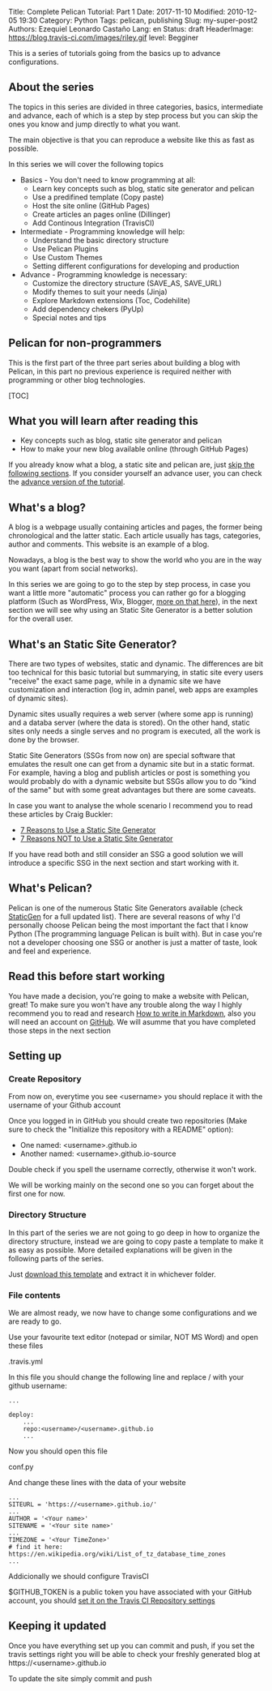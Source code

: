 Title: Complete Pelican Tutorial: Part 1
Date: 2017-11-10
Modified: 2010-12-05 19:30
Category: Python
Tags: pelican, publishing
Slug: my-super-post2
Authors: Ezequiel Leonardo Castaño
Lang: en
Status: draft
HeaderImage: https://blog.travis-ci.com/images/riley.gif
level: Begginer

This is a series of tutorials going from the basics up to advance configurations.

<!-- PELICAN_END_SUMMARY -->

## About the series

The topics in this series are divided in three categories, basics, intermediate and advance, each of which is a step by step process but you can skip the ones you know and jump directly to what you want. 

The main objective is that you can reproduce a website like this as fast as possible.

In this series we will cover the following topics

- Basics - You don't need to know programming at all:
    - Learn key concepts such as blog, static site generator and pelican
    - Use a predifined template (Copy paste)
    - Host the site online (GitHub Pages)
    - Create articles an pages online (Dillinger)
    - Add Continous Integration (TravisCI)
- Intermediate - Programming knowledge will help:
    - Understand the basic directory structure
    - Use Pelican Plugins
    - Use Custom Themes
    - Setting different configurations for developing and production
- Advance - Programming knowledge is necessary:
    - Customize the directory structure (SAVE_AS, SAVE_URL)
    - Modify themes to suit your needs (Jinja)
    - Explore Markdown extensions (Toc, Codehilite)
    - Add dependency chekers (PyUp)
    - Special notes and tips

## Pelican for non-programmers

This is the first part of the three part series about building a blog with Pelican, in this part no previous experience is required neither with programming or other blog technologies.

[TOC]

## What you will learn after reading this

- Key concepts such as blog, static site generator and pelican
- How to make your new blog available online (through GitHub Pages)

If you already know what a blog, a static site and pelican are, just [skip the following sections](#setting-up). If you consider yourself an advance user, you can check the [advance version of the tutorial](#pending).

## What's a blog?

A blog is a webpage usually containing articles and pages, the former being chronological and the latter static. Each article usually has tags, categories, author and comments. This website is an example of a blog.

Nowadays, a blog is the best way to show the world who you are in the way you want (apart from social networks).

In this series we are going to go to the step by step process, in case you want a little more "automatic" process you can rather go for a blogging platform (Such as WordPress, Wix, Blogger, [more on that here](http://www.wpbeginner.com/beginners-guide/how-to-choose-the-best-blogging-platform/)), in the next section we will see why using an Static Site Generator is a better solution for the overall user.

## What's an Static Site Generator?

There are two types of websites, static and dynamic. The differences are bit too technical for this basic tutorial but summarying, in static site every users "receive" the exact same page, while in a dynamic site we have customization and interaction (log in, admin panel, web apps are examples of dynamic sites). 

Dynamic sites usually requires a web server (where some app is running) and a databa server (where the data is stored). On the other hand, static sites only needs a single serves and no program is executed, all the work is done by the browser.

Static Site Generators (SSGs from now on) are special software that emulates the result one can get from a dynamic site but in a static format. For example, having a blog and publish articles or post is something you would probably do with a dynamic website but SSGs allow you to do "kind of the same" but with some great advantages but there are some caveats.

In case you want to analyse the whole scenario I recommend you to read these articles by Craig Buckler:

- [7 Reasons to Use a Static Site Generator](https://www.sitepoint.com/7-reasons-use-static-site-generator/)
- [7 Reasons NOT to Use a Static Site Generator](https://www.sitepoint.com/7-reasons-not-use-static-site-generator/)

If you have read both and still consider an SSG a good solution we will introduce a specific SSG in the next section and start working with it.

## What's Pelican?

Pelican is one of the numerous Static Site Generators available (check [StaticGen](https://www.staticgen.com/) for a full updated list). There are several reasons of why I'd personally choose Pelican being the most important the fact that I know Python (The programming language Pelican is built with). But in case you're not a developer choosing one SSG or another is just a matter of taste, look and feel and experience.

## Read this before start working

You have made a decision, you're going to make a website with Pelican, great! To make sure you won't have any trouble along the way I highly recommend you to read and research [How to write in Markdown](https://www.markdowntutorial.com/), also you will need an account on [GitHub](https://github.com/join). We will asumme that you have completed those steps in the next section

## Setting up

### Create Repository

From now on, everytime you see \<username> you should replace it with the username of your Github account

Once you logged in in GitHub you should create two repositories (Make sure to check the "Initialize this repository with a README" option):

- One named: \<username>.github.io
- Another named: \<username>.github.io-source

Double check if you spell the username correctly, otherwise it won't work. 

We will be working mainly on the second one so you can forget about the first one for now. 

### Directory Structure

In this part of the series we are not going to go deep in how to organize the directory structure, instead we are going to copy paste a template to make it as easy as possible. More detailed explanations will be given in the following parts of the series.

Just [download this template](https://codeload.github.com/ELC/elc.github.io-source/zip/Base) and extract it in whichever folder.

### File contents

We are almost ready, we now have to change some configurations and we are ready to go.

Use your favourite text editor (notepad or similar, NOT MS Word) and open these files

.travis.yml

In this file you should change the following line and replace /<username> with your github username:

    ...

    deploy:
        ...
        repo:<username>/<username>.github.io
        ...

Now you should open this file

conf.py

And change these lines with the data of your website

    ...
    SITEURL = 'https://<username>.github.io/'
    ...
    AUTHOR = '<Your name>'
    SITENAME = '<Your site name>'
    ...
    TIMEZONE = '<Your TimeZone>'
    # find it here:  https://en.wikipedia.org/wiki/List_of_tz_database_time_zones
    ...


Addicionally we should configure TravisCI

$GITHUB_TOKEN is a public token you have associated with your GitHub account, you should [set it on the Travis CI Repository settings](https://docs.travis-ci.com/user/deployment/pages/#Setting-the-GitHub-token)


## Keeping it updated

Once you have everything set up you can commit and push, if you set the travis settings right you will be able to check your freshly generated blog at https://\<username>.github.io

To update the site simply commit and push